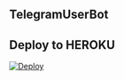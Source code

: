 ## TelegramUserBot

## Deploy to HEROKU

[![Deploy](https://www.herokucdn.com/deploy/button.svg)](https://heroku.com/deploy?template=https://github.com/muhammedfurkan/TelethonUserBot)